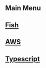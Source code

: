 ## Main Menu

## [Fish](https://thimbletech.github.io/fish)

## [AWS](https://thimbletech.github.io/aws)

## [Typescript](https://thimbletech.github.io/typescript/index)


